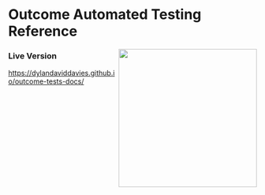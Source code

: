 # Outcome Automated Testing Reference

[<img align="right" width="280px" src="http://media.orbiscommunications.com/IMG/OUTCOME_MASTER_ID_RGB_SVG.svg" />](http://media.orbiscommunications.com/IMG/OUTCOME_MASTER_ID_RGB_SVG.svg)

### Live Version
https://dylandaviddavies.github.io/outcome-tests-docs/
